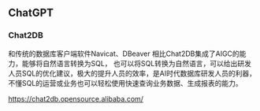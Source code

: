 ## ChatGPT

### Chat2DB
和传统的数据库客户端软件Navicat、DBeaver 相比Chat2DB集成了AIGC的能力，能够将自然语言转换为SQL， 也可以将SQL转换为自然语言，可以给出研发人员SQL的优化建议，极大的提升人员的效率，是AI时代数据库研发人员的利器， 不懂SQL的运营或业务也可以轻松使用快速查询业务数据、生成报表的能力。

https://chat2db.opensource.alibaba.com/

